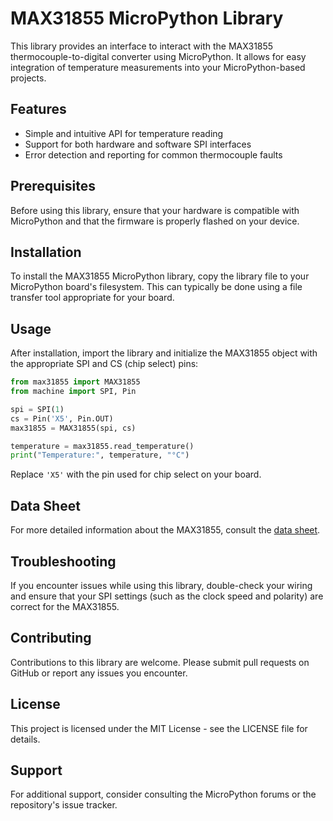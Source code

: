 # MAX31855 MicroPython Library

This library provides an interface to interact with the MAX31855 thermocouple-to-digital converter using MicroPython. It allows for easy integration of temperature measurements into your MicroPython-based projects.

## Features

- Simple and intuitive API for temperature reading
- Support for both hardware and software SPI interfaces
- Error detection and reporting for common thermocouple faults

## Prerequisites

Before using this library, ensure that your hardware is compatible with MicroPython and that the firmware is properly flashed on your device.

## Installation

To install the MAX31855 MicroPython library, copy the library file to your MicroPython board's filesystem. This can typically be done using a file transfer tool appropriate for your board.

## Usage

After installation, import the library and initialize the MAX31855 object with the appropriate SPI and CS (chip select) pins:

```python
from max31855 import MAX31855
from machine import SPI, Pin

spi = SPI(1)
cs = Pin('X5', Pin.OUT)
max31855 = MAX31855(spi, cs)

temperature = max31855.read_temperature()
print("Temperature:", temperature, "°C")
```

Replace `'X5'` with the pin used for chip select on your board.

## Data Sheet

For more detailed information about the MAX31855, consult the [data sheet](https://www.analog.com/media/en/technical-documentation/data-sheets/max31855.pdf).

## Troubleshooting

If you encounter issues while using this library, double-check your wiring and ensure that your SPI settings (such as the clock speed and polarity) are correct for the MAX31855.

## Contributing

Contributions to this library are welcome. Please submit pull requests on GitHub or report any issues you encounter.

## License

This project is licensed under the MIT License - see the LICENSE file for details.

## Support

For additional support, consider consulting the MicroPython forums or the repository's issue tracker.
